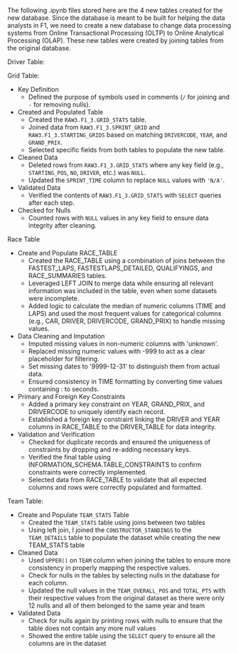 The following .ipynb files stored here are the 4 new tables created for the new database. Since the database is meant to be built for helping the data analysts in F1, we need to create a new database to change data processing systems from Online Transactional Processing (OLTP) to Online Analytical Processing (OLAP). These new tables were created by joining tables from the original database.

Driver Table:

Grid Table:
- Key Definition
  - Defined the purpose of symbols used in comments (`/` for joining and `-` for removing nulls).
- Created and Populated Table
  - Created the `RAW3.F1_3.GRID_STATS` table.  
  - Joined data from `RAW3.F1_3.SPRINT_GRID` and `RAW3.F1_3.STARTING_GRIDS` based on matching `DRIVERCODE`, `YEAR`, and `GRAND_PRIX`.  
  - Selected specific fields from both tables to populate the new table.
- Cleaned Data
  - Deleted rows from `RAW3.F1_3.GRID_STATS` where any key field (e.g., `STARTING_POS`, `NO`, `DRIVER`, etc.) was `NULL`.
  - Updated the `SPRINT_TIME` column to replace `NULL` values with `'N/A'`.
- Validated Data
  - Verified the contents of `RAW3.F1_3.GRID_STATS` with `SELECT` queries after each step.
- Checked for Nulls
  - Counted rows with `NULL` values in any key field to ensure data integrity after cleaning.

Race Table
- Create and Populate RACE_TABLE
  - Created the RACE_TABLE using a combination of joins between the FASTEST_LAPS, FASTESTLAPS_DETAILED, QUALIFYINGS, and RACE_SUMMARIES tables.
  - Leveraged LEFT JOIN to merge data while ensuring all relevant information was included in the table, even when some datasets were incomplete.
  - Added logic to calculate the median of numeric columns (TIME and LAPS) and used the most frequent values for categorical columns (e.g., CAR, DRIVER,                DRIVERCODE, GRAND_PRIX) to handle missing values.
- Data Cleaning and Imputation
  - Imputed missing values in non-numeric columns with 'unknown'.
  - Replaced missing numeric values with -999 to act as a clear placeholder for filtering.
  - Set missing dates to '9999-12-31' to distinguish them from actual data.
  - Ensured consistency in TIME formatting by converting time values containing : to seconds.
- Primary and Foreign Key Constraints
  - Added a primary key constraint on YEAR, GRAND_PRIX, and DRIVERCODE to uniquely identify each record.
  - Established a foreign key constraint linking the DRIVER and YEAR columns in RACE_TABLE to the DRIVER_TABLE for data integrity.
- Validation and Verification
  - Checked for duplicate records and ensured the uniqueness of constraints by dropping and re-adding necessary keys.
  - Verified the final table using INFORMATION_SCHEMA.TABLE_CONSTRAINTS to confirm constraints were correctly implemented.
  - Selected data from RACE_TABLE to validate that all expected columns and rows were correctly populated and formatted.

Team Table:
- Create and Populate `TEAM_STATS` Table
  - Created the `TEAM_STATS` table using joins between two tables
  - Using left join, I joined the `CONSTRUCTOR_STANDINGS` to the `TEAM_DETAILS` table to populate the dataset while creating the new TEAM_STATS table
- Cleaned Data
  - Used `UPPER()` on `TEAM` column when joining the tables to ensure more consistency in properly mapping the respective values.
  - Check for nulls in the tables by selecting nulls in the database for each column.
  - Updated the null values in the `TEAM_OVERALL_POS` and `TOTAL_PTS` with their respective values from the original dataset as there were only 12 nulls and all of them belonged to the same year and team
- Validated Data
  - Check for nulls again by printing rows with nulls to ensure that the table does not contain any more null values
  - Showed the entire table using the `SELECT` query to ensure all the  columns are in the dataset
